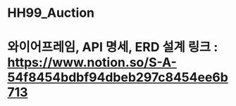 # HH99_Auction

# 와이어프레임, API 명세, ERD 설계 링크 : https://www.notion.so/S-A-54f8454bdbf94dbeb297c8454ee6b713
